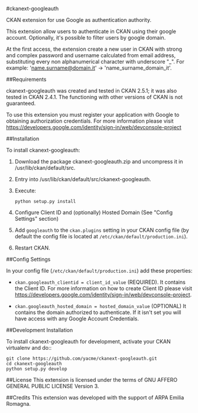 #ckanext-googleauth

CKAN extension for use Google as authentication authority.

This extension allow users to authenticate in CKAN using their google account. Optionally, it's possible to filter users by google domain.

At the first access, the extension create a new user in CKAN with strong and complex password and username calculated from email address, substituting every non alphanumerical character with underscore "_".
For example: 'name.surname@domain.it' -> 'name_surname_domain_it'.

##Requirements

ckanext-googleauth was created and tested in CKAN 2.5.1; it was also tested in CKAN 2.4.1. The functioning with other versions of CKAN is not guaranteed.

To use this extension you must register your application with Google to obtaining authorization credentials. For more information please visit https://developers.google.com/identity/sign-in/web/devconsole-project 

##Installation

To install ckanext-googleauth:

1. Download the package ckanext-googleauth.zip and uncompress it in /usr/lib/ckan/default/src.

2. Entry into /usr/lib/ckan/default/src/ckanext-googleauth.

3. Execute:

    <code>python setup.py install</code>

4. Configure Client ID and (optionally) Hosted Domain (See "Config Settings" section)

5. Add ``googleauth`` to the ``ckan.plugins`` setting in your CKAN config file (by default the config file is located at
   ``/etc/ckan/default/production.ini``).

6. Restart CKAN.

##Config Settings

In your config file (``/etc/ckan/default/production.ini``) add these properties:

* ``ckan.googleauth_clientid = client_id_value`` (REQUIRED). It contains the Client ID. For more information on how to create Client ID please visit https://developers.google.com/identity/sign-in/web/devconsole-project.

* ``ckan.googleauth_hosted_domain = hosted_domain_value`` (OPTIONAL) It contains the domain authorized to authenticate. If it isn't set you will have access with any Google Account Credentials.

##Development Installation

To install ckanext-googleauth for development, activate your CKAN virtualenv and do::
	
    git clone https://github.com/yacme/ckanext-googleauth.git
    cd ckanext-googleauth
    python setup.py develop

##License
This extension is licensed under the terms of GNU AFFERO GENERAL PUBLIC LICENSE Version 3.

##Credits
This extension was developed with the support of ARPA Emilia Romagna.



